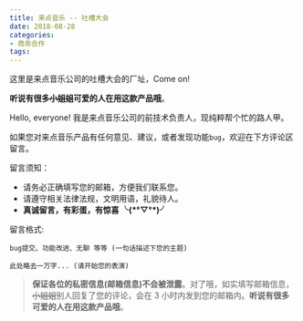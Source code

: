 ```yaml
---
title: 来点音乐 -- 吐槽大会
date: 2018-08-28
categories:
- 商务合作
tags:
---
```


这里是来点音乐公司的吐槽大会的厂址，Come on!

**听说有很多~~小姐姐~~可爱的人在用这款产品哦**。

<!-- more -->

Hello, everyone! 我是来点音乐公司的前技术负责人，现纯粹帮个忙的路人甲。

如果您对来点音乐产品有任何意见、建议，或者发现功能`bug`，欢迎在下方评论区留言。

留言须知：

- 请务必正确填写您的邮箱，方便我们联系您。
- 请遵守相关法律法规，文明用语，礼貌待人。
- **真诚留言，有彩蛋，有惊喜 ╰(\*°▽°\*)╯**

留言格式:

```
bug提交、功能改进、无聊 等等 (一句话描述下您的主题)

此处略去一万字... (请开始您的表演)
```

> **保证各位的私密信息(邮箱信息)不会被泄露**。对了哦，如实填写邮箱信息，~~小姐姐~~别人回复了您的评论，会在 3 小时内发到您的邮箱内。**听说有很多可爱的人在用这款产品哦**。